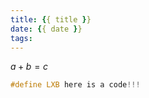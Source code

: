 ```yaml
---
title: {{ title }}
date: {{ date }}
tags:
---
```



$a + b = c$

```cpp
#define LXB here is a code!!!
```
